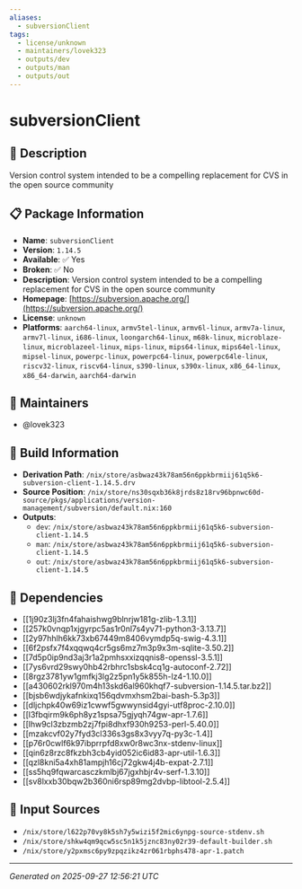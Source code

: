 ```yaml
---
aliases:
  - subversionClient
tags:
  - license/unknown
  - maintainers/lovek323
  - outputs/dev
  - outputs/man
  - outputs/out
---
```


# subversionClient

## 📝 Description

Version control system intended to be a compelling replacement for CVS in the open source community

## 📋 Package Information

- **Name**: `subversionClient`
- **Version**: `1.14.5`
- **Available**: ✅ Yes
- **Broken**: ✅ No
- **Description**: Version control system intended to be a compelling replacement for CVS in the open source community
- **Homepage**: [https://subversion.apache.org/](https://subversion.apache.org/)
- **License**: `unknown`
- **Platforms**: `aarch64-linux`, `armv5tel-linux`, `armv6l-linux`, `armv7a-linux`, `armv7l-linux`, `i686-linux`, `loongarch64-linux`, `m68k-linux`, `microblaze-linux`, `microblazeel-linux`, `mips-linux`, `mips64-linux`, `mips64el-linux`, `mipsel-linux`, `powerpc-linux`, `powerpc64-linux`, `powerpc64le-linux`, `riscv32-linux`, `riscv64-linux`, `s390-linux`, `s390x-linux`, `x86_64-linux`, `x86_64-darwin`, `aarch64-darwin`
## 👥 Maintainers

- @lovek323


## 🔧 Build Information

- **Derivation Path**: `/nix/store/asbwaz43k78am56n6ppkbrmiij61q5k6-subversion-client-1.14.5.drv`
- **Source Position**: `/nix/store/ns30sqxb36k8jrds8z18rv96bpnwc60d-source/pkgs/applications/version-management/subversion/default.nix:160`
- **Outputs**:
  - `dev`:  `/nix/store/asbwaz43k78am56n6ppkbrmiij61q5k6-subversion-client-1.14.5`
  - `man`:  `/nix/store/asbwaz43k78am56n6ppkbrmiij61q5k6-subversion-client-1.14.5`
  - `out`:  `/nix/store/asbwaz43k78am56n6ppkbrmiij61q5k6-subversion-client-1.14.5`

## 🔗 Dependencies

- [[1j90z3lj3fn4fahaishwg9blnrjw181g-zlib-1.3.1]]
- [[257k0vnqp1xjgyrpc5as1r0nl7s4yv71-python3-3.13.7]]
- [[2y97hhlh6kk73xb67449m8406vymdp5q-swig-4.3.1]]
- [[6f2psfx7f4xqqwq4cr5gs6mz7m3p9x3m-sqlite-3.50.2]]
- [[7d5p0ip9nd3aj3r1a2pmhsxxizqqnis8-openssl-3.5.1]]
- [[7ys6vrd29swy0hb42rbhrc1sbsk4cq1g-autoconf-2.72]]
- [[8rgz3781yw1gmfkj3lg2z5pn1y5k855h-lz4-1.10.0]]
- [[a430602rkl970m4h13skd6al960khqf7-subversion-1.14.5.tar.bz2]]
- [[bjsb6wdjykafnkixq156qdvmxhsm2bai-bash-5.3p3]]
- [[dljchpk40w69iz1cwwf5gwwynsid4gyi-utf8proc-2.10.0]]
- [[l3fbqirm9k6ph8yz1spsa75gjyqh74gw-apr-1.7.6]]
- [[lhw9cl3zbzmb2zj7fpi8dhxf930h9253-perl-5.40.0]]
- [[mzakcvf02y7fyd3cl336s3gs8x3vyy7q-py3c-1.4]]
- [[p76r0cwlf6k97ibprrpfd8xw0r8wc3nx-stdenv-linux]]
- [[qin6z8rzc8fkzbh3cb4yid052ic6id83-apr-util-1.6.3]]
- [[qzl8kni5a4xh81ampjh16cj72gkw4j4b-expat-2.7.1]]
- [[ss5hq9fqwarcasczkmlbj67jgxhbjr4v-serf-1.3.10]]
- [[sv8lxxb30bqw2b360ni6rsp89mg2dvbp-libtool-2.5.4]]

## 📁 Input Sources

- `/nix/store/l622p70vy8k5sh7y5wizi5f2mic6ynpg-source-stdenv.sh`
- `/nix/store/shkw4qm9qcw5sc5n1k5jznc83ny02r39-default-builder.sh`
- `/nix/store/y2pxmsc6py9zpqzikz4zr061rbphs478-apr-1.patch`

---
*Generated on 2025-09-27 12:56:21 UTC*
